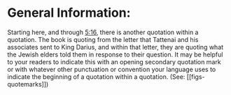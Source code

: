 # General Information:

Starting here, and through [5:16](../05/16.md), there is another quotation within a quotation. The book is quoting from the letter that Tattenai and his associates sent to King Darius, and within that letter, they are quoting what the Jewish elders told them in response to their question. It may be helpful to your readers to indicate this with an opening secondary quotation mark or with whatever other punctuation or convention your language uses to indicate the beginning of a quotation within a quotation. (See: [[figs-quotemarks]])